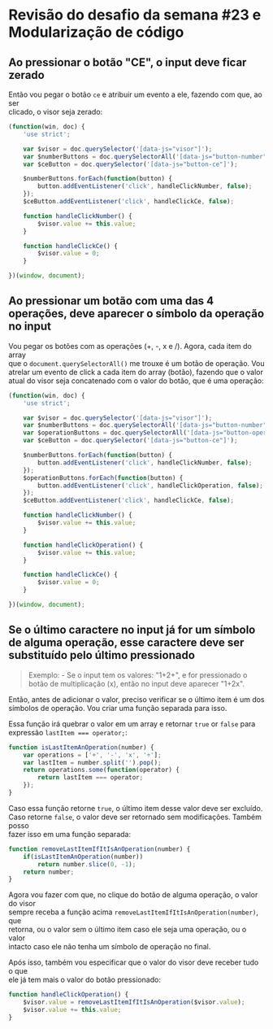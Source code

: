 # Revisão do desafio da semana #23 e Modularização de código

## Ao pressionar o botão "CE", o input deve ficar zerado
Então vou pegar o botão `ce` e atribuir um evento a ele, fazendo com que, ao ser  
clicado, o visor seja zerado:

```JAVASCRIPT
(function(win, doc) {
    'use strict';

    var $visor = doc.querySelector('[data-js="visor"]');
    var $numberButtons = doc.querySelectorAll('[data-js="button-number"]');
    var $ceButton = doc.querySelector('[data-js="button-ce"]');

    $numberButtons.forEach(function(button) {
        button.addEventListener('click', handleClickNumber, false);
    });
    $ceButton.addEventListener('click', handleClickCe, false);

    function handleClickNumber() {
        $visor.value += this.value;
    }

    function handleClickCe() {
        $visor.value = 0;
    }

})(window, document);
```

## Ao pressionar um botão com uma das 4 operações, deve aparecer o símbolo da operação no input
Vou pegar os botões com as operações (+, -, x e /). Agora, cada item do array  
que o `document.querySelectorAll()` me trouxe é um botão de operação. Vou  
atrelar um evento de click a cada item do array (botão), fazendo que o valor  
atual do visor seja concatenado com o valor do botão, que é uma operação:  

```JAVASCRIPT
(function(win, doc) {
    'use strict';

    var $visor = doc.querySelector('[data-js="visor"]');
    var $numberButtons = doc.querySelectorAll('[data-js="button-number"]');
    var $operationButtons = doc.querySelectorAll('[data-js="button-operation"]');
    var $ceButton = doc.querySelector('[data-js="button-ce"]');

    $numberButtons.forEach(function(button) {
        button.addEventListener('click', handleClickNumber, false);
    });
    $operationButtons.forEach(function(button) {
        button.addEventListener('click', handleClickOperation, false);
    });
    $ceButton.addEventListener('click', handleClickCe, false);

    function handleClickNumber() {
        $visor.value += this.value;
    }

    function handleClickOperation() {
        $visor.value += this.value;
    }

    function handleClickCe() {
        $visor.value = 0;
    }

})(window, document);
```

## Se o último caractere no input já for um símbolo de alguma operação, esse caractere deve ser substituído pelo último pressionado

>Exemplo:
    - Se o input tem os valores: "1+2+", e for pressionado o botão de
    multiplicação (x), então no input deve aparecer "1+2x".

Então, antes de adicionar o valor, preciso verificar se o último item é um dos  
símbolos de operação. Vou criar uma função separada para isso.  

Essa função irá quebrar o valor em um array e retornar `true` or `false` para  
expressão `lastItem === operator;`:

```JAVASCRIPT
function isLastItemAnOperation(number) {
    var operations = ['+', '-', 'x', '÷'];
    var lastItem = number.split('').pop();
    return operations.some(function(operator) {
        return lastItem === operator;
    });
}
```

Caso essa função retorne `true`, o último item desse valor deve ser excluído.  
Caso retorne `false`, o valor deve ser retornado sem modificações. Também posso  
fazer isso em uma função separada:

```JAVASCRIPT
function removeLastItemIfItIsAnOperation(number) {
    if(isLastItemAnOperation(number))
        return number.slice(0, -1);
    return number;
}
```

Agora vou fazer com que, no clique do botão de alguma operação, o valor do visor  
sempre receba a função acima `removeLastItemIfItIsAnOperation(number)`, que  
retorna, ou o valor sem o último item caso ele seja uma operação, ou o valor  
intacto caso ele não tenha um símbolo de operação no final.  

Após isso, também vou especificar que o valor do visor deve receber tudo o que  
ele já tem mais o valor do botão pressionado:

```JAVASCRIPT
function handleClickOperation() {
    $visor.value = removeLastItemIfItIsAnOperation($visor.value);
    $visor.value += this.value;
}
```
